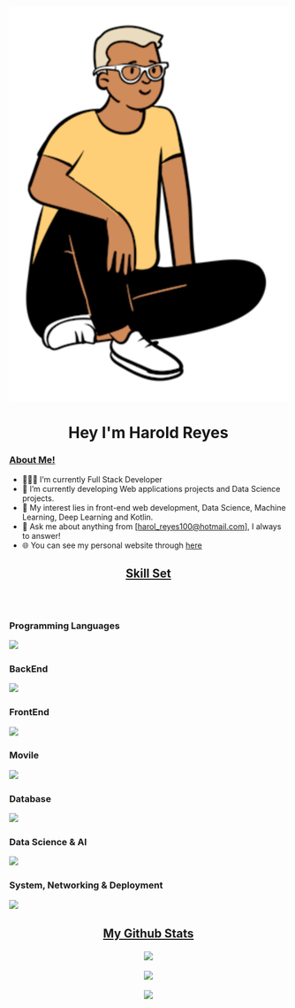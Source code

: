 <img align="center" src = "/bitmap.svg">
<h1 align="center">  Hey I'm Harold Reyes</h1>


<h3><u>About Me!</u></h3>

- 👨🏽‍💻  I’m currently Full Stack Developer
- 🌱 I’m currently developing Web applications projects and Data Science projects.
- 🤔 My interest lies in front-end web development, Data Science, Machine Learning, Deep Learning and Kotlin.
- 💬 Ask me about anything from [harol_reyes100@hotmail.com], I always to answer!
- 🌐 You can see my personal website through [here](https://herm-dev.pages.dev/)

<h2 align="center"><u>Skill Set</u></h2>
<p style="display: inline-block;" align="center">
<h3 >Programming Languages</h3>
<img src="https://skillicons.dev/icons?i=java,cs,py" />

<h3 >BackEnd</h3>
<img src="https://skillicons.dev/icons?i=flask,spring" />

 <h3 >FrontEnd</h3>
<img src="https://skillicons.dev/icons?i=js,html,css,astro,react,tailwind,bootstrap" />

 <h3 >Movile</h3>
<img src="https://skillicons.dev/icons?i=kotlin" />

 <h3 >Database</h3>
<img src="https://skillicons.dev/icons?i=mysql,postgres,mongodb," />

 <h3 >Data Science & AI</h3>
<img src="https://skillicons.dev/icons?i=r,tensorflow,pytorch" />

  <h3 >System, Networking & Deployment</h3>
<img src="https://skillicons.dev/icons?i=linux,git,docker,cloudflare" />

</p>




<h2 align="center"><u>My Github Stats</u></h2>
<p align="center">
<img align="center" src="https://github-readme-stats.vercel.app/api/top-langs/?username=Herm132&layout=compact&theme=github_dark&langs_count=10&exclude_repo=kasweb">
<br>
<br>
<img align="center" src="https://github-readme-stats.vercel.app/api?username=Herm132&count_private=true&show_icons=trueline_height=21&theme=github_dark">	
<br>
<br>
<img align="center" src="https://github-readme-streak-stats.herokuapp.com/?user=Herm132&theme=holi-theme">
</p>



